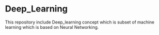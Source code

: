 # Deep_Learning
 This repository include Deep_learning concept which is subset of machine learning which is based on Neural Networking.
